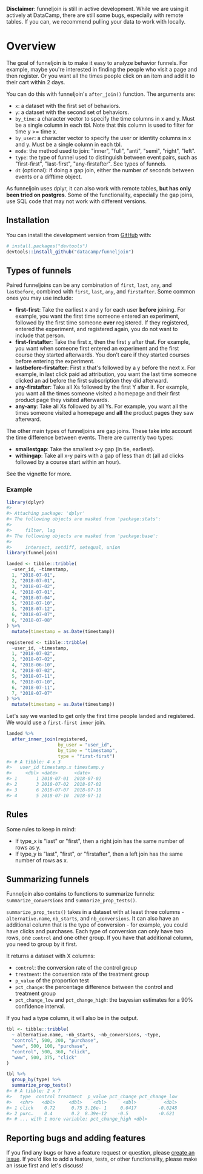 
<!-- README.md is generated from README.Rmd. Please edit that file -->
**Disclaimer**: funneljoin is still in active development. While we are using it actively at DataCamp, there are still some bugs, especially with remote tables. If you can, we recommend pulling your data to work with locally.

Overview
========

The goal of funneljoin is to make it easy to analyze behavior funnels. For example, maybe you're interested in finding the people who visit a page and then register. Or you want all the times people click on an item and add it to their cart within 2 days.

You can do this with funneljoin's `after_join()` function. The arguments are:

-   `x`: a dataset with the first set of behaviors.
-   `y`: a dataset with the second set of behaviors.
-   `by_time`: a character vector to specify the time columns in x and y. Must be a single column in each tbl. Note that this column is used to filter for time y &gt;= time x.
-   `by_user`: a character vector to specify the user or identity columns in x and y. Must be a single column in each tbl.
-   `mode`: the method used to join: "inner", "full", "anti", "semi", "right", "left".
-   `type`: the type of funnel used to distinguish between event pairs, such as "first-first", "last-first", "any-firstafter". See types of funnels.
-   `dt` (optional): if doing a gap join, either the number of seconds between events or a difftime object.

As funneljoin uses dplyr, it can also work with remote tables, **but has only been tried on postgres**. Some of the functionality, especially the gap joins, use SQL code that may not work with different versions.

Installation
------------

You can install the development version from [GitHub](https://github.com/) with:

``` r
# install.packages("devtools")
devtools::install_github("datacamp/funneljoin")
```

Types of funnels
----------------

Paired funneljoins can be any combination of `first`, `last`, `any`, and `lastbefore`, combined with `first`, `last`, `any`, and `firstafter`. Some common ones you may use include:

-   **first-first**: Take the earliest x and y for each user **before** joining. For example, you want the first time someone entered an experiment, followed by the first time someone **ever** registered. If they registered, entered the experiment, and registered again, you do not want to include that person.
-   **first-firstafter**: Take the first x, then the first y after that. For example, you want when someone first entered an experiment and the first course they started afterwards. You don't care if they started courses before entering the experiment.
-   **lastbefore-firstafter**: First x that's followed by a y before the next x. For example, in last click paid ad attribution, you want the last time someone clicked an ad before the first subscription they did afterward.
-   **any-firstafter**: Take all Xs followed by the first Y after it. For example, you want all the times someone visited a homepage and their first product page they visited afterwards.
-   **any-any**: Take all Xs followed by all Ys. For example, you want all the times someone visited a homepage and **all** the product pages they saw afterward.

The other main types of funneljoins are gap joins. These take into account the time difference between events. There are currently two types:

-   **smallestgap**: Take the smallest x-y gap (in tie, earliest).
-   **withingap**: Take all x-y pairs with a gap of less than dt (all ad clicks followed by a course start within an hour).

See the vignette for more.

### Example

``` r
library(dplyr)
#> 
#> Attaching package: 'dplyr'
#> The following objects are masked from 'package:stats':
#> 
#>     filter, lag
#> The following objects are masked from 'package:base':
#> 
#>     intersect, setdiff, setequal, union
library(funneljoin)
```

``` r
landed <- tibble::tribble(
  ~user_id, ~timestamp,
  1, "2018-07-01",
  2, "2018-07-01",
  3, "2018-07-02",
  4, "2018-07-01",
  4, "2018-07-04",
  5, "2018-07-10",
  5, "2018-07-12",
  6, "2018-07-07",
  6, "2018-07-08"
) %>%
  mutate(timestamp = as.Date(timestamp))

registered <- tibble::tribble(
  ~user_id, ~timestamp,
  1, "2018-07-02",
  3, "2018-07-02",
  4, "2018-06-10",
  4, "2018-07-02",
  5, "2018-07-11",
  6, "2018-07-10",
  6, "2018-07-11",
  7, "2018-07-07"
) %>%
  mutate(timestamp = as.Date(timestamp))
```

Let's say we wanted to get only the first time people landed and registered. We would use a `first-first inner` join.

``` r
landed %>%
  after_inner_join(registered, 
                   by_user = "user_id",
                   by_time = "timestamp",
                   type = "first-first")
#> # A tibble: 4 x 3
#>   user_id timestamp.x timestamp.y
#>     <dbl> <date>      <date>     
#> 1       1 2018-07-01  2018-07-02 
#> 2       3 2018-07-02  2018-07-02 
#> 3       6 2018-07-07  2018-07-10 
#> 4       5 2018-07-10  2018-07-11
```

Rules
-----

Some rules to keep in mind:

-   If type\_x is "last" or "first", then a right join has the same number of rows as y.
-   If type\_y is "last", "first", or "firstafter", then a left join has the same number of rows as x.

Summarizing funnels
-------------------

Funneljoin also contains to functions to summarize funnels: `summarize_conversions` and `summarize_prop_tests()`.

`summarize_prop_tests()` takes in a dataset with at least three columns - `alternative.name`, `nb_starts`, and `nb_conversions`. It can also have an additional column that is the type of conversion - for example, you could have clicks and purchases. Each type of conversion can only have two rows, one `control` and one other group. If you have that additional column, you need to group by it first.

It returns a dataset with X columns:

-   `control`: the conversion rate of the control group
-   `treatment`: the conversion rate of the treatment group
-   `p_value` of the proportion test
-   `pct_change`: the percentage difference between the control and treatment group
-   `pct_change_low` and `pct_change_high`: the bayesian estimates for a 90% confidence interval.

If you had a type column, it will also be in the output.

``` r
tbl <- tibble::tribble(
  ~ alternative.name, ~nb_starts, ~nb_conversions, ~type,
  "control", 500, 200, "purchase",
  "www", 500, 100, "purchase", 
  "control", 500, 360, "click",
  "www", 500, 375, "click"
)

tbl %>%
  group_by(type) %>%
  summarize_prop_tests()
#> # A tibble: 2 x 7
#>   type  control treatment  p_value pct_change pct_change_low
#>   <chr>   <dbl>     <dbl>    <dbl>      <dbl>          <dbl>
#> 1 click    0.72      0.75 3.16e- 1     0.0417        -0.0248
#> 2 purc…    0.4       0.2  8.39e-12    -0.5           -0.621 
#> # ... with 1 more variable: pct_change_high <dbl>
```

Reporting bugs and adding features
----------------------------------

If you find any bugs or have a feature request or question, please [create an issue](https://github.com/datacamp/funneljoin/issues/new). If you'd like to add a feature, tests, or other functionality, please make an issue first and let's discuss!
